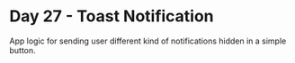 # Day 27 - Toast Notification

App logic for sending user different kind of notifications hidden in a simple button.
